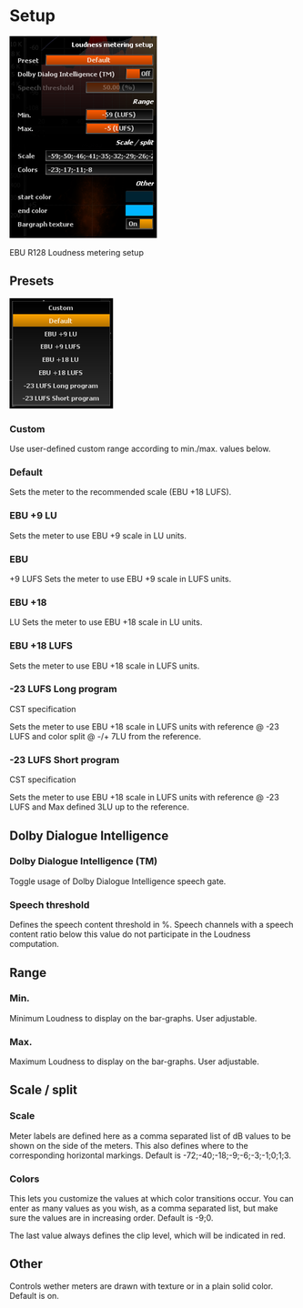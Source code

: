 # Setup
![](../../../include/PLoudMeterSetup.png)

EBU R128 <link type="document" target="Loudness">Loudness</link> metering setup

## Presets

![](../../../include/Presets_Loudness.png)

### Custom
Use user-defined custom range according to min./max. values
below.
### Default
Sets the meter to the recommended scale (EBU +18
LUFS).
### EBU +9 LU
Sets the meter to use EBU +9 scale in LU units.
### EBU
+9 LUFS
Sets the meter to use EBU +9 scale in LUFS units.
### EBU +18
LU
Sets the meter to use EBU +18 scale in LU units.
### EBU +18 LUFS
Sets
the meter to use EBU +18 scale in LUFS units.
### -23 LUFS Long program
CST
specification

Sets the meter to use EBU +18 scale in LUFS units with reference @ -23 LUFS and color split @
-/+ 7LU from the reference.
### -23 LUFS Short program
CST specification

Sets the meter to use EBU +18 scale in LUFS units with reference @ -23 LUFS and Max defined 3LU
up to the reference.

## Dolby Dialogue Intelligence

### Dolby Dialogue Intelligence (TM)
Toggle usage of Dolby Dialogue Intelligence
speech gate.
### Speech threshold
Defines the speech content threshold in %.
Speech channels with a speech content ratio below this value do not participate in the <link
type="document" target="Loudness">Loudness</link> computation.

## Range
### Min.
Minimum <link type="document" target="Loudness">Loudness</link> to
display on the bar-graphs. User adjustable.

### Max.
Maximum <link type="document" target="Loudness">Loudness </link> to display on the bar-graphs. User adjustable.

## Scale / split

### Scale
Meter labels are defined here as a comma separated list of dB
values to be shown on the side of the meters. This also defines where to the corresponding
horizontal markings. Default is -72;-40;-18;-9;-6;-3;-1;0;1;3.
### Colors
This
lets you customize the values at which color transitions occur. You can enter as many values as
you wish, as a comma separated list, but make sure the values are in increasing order. Default
is -9;0.

The last value always defines the clip level, which will be indicated in red.

## Other

<link type="document" target="Controls">Controls</link>
wether meters are drawn with texture or in a plain solid color. Default is on.
